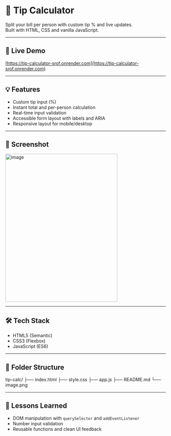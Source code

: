 # 🧮 Tip Calculator

Split your bill per person with custom tip % and live updates.  
Built with HTML, CSS and vanilla JavaScript.

---

## 🚀 Live Demo  
[https://tip-calculator-srof.onrender.com](https://tip-calculator-srof.onrender.com)


---

## 💡 Features
- Custom tip input (%)
- Instant total and per-person calculation
- Real-time input validation
- Accessible form layout with labels and ARIA
- Responsive layout for mobile/desktop

---

## 📸 Screenshot  
<img width="352" height="463" alt="image" src="https://github.com/user-attachments/assets/2ecf6bce-f066-4726-8a8d-67e5d740755f" />


---

## 🛠️ Tech Stack
- HTML5 (Semantic)
- CSS3 (Flexbox)
- JavaScript (ES6)

---

## 📂 Folder Structure

tip-calc/
├── index.html
├── style.css
├── app.js
├── README.md
└── image.png

---

## 🧠 Lessons Learned
- DOM manipulation with `querySelector` and `addEventListener`
- Number input validation
- Reusable functions and clean UI feedback





